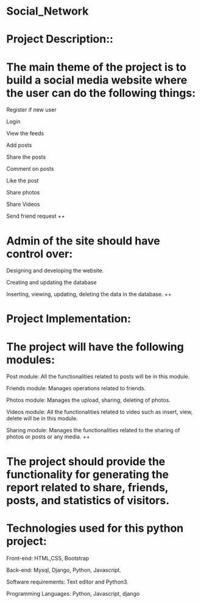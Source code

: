 # Social_Network

# Project Description::

# The main theme of the project is to build a social media website where the user can do the following things:
 
Register if new user

Login

View the feeds

Add posts

Share the posts

Comment on posts

Like the post

Share photos

Share Videos

Send friend request
      ++
# Admin of the site should have control over:


Designing and developing the website.

Creating and updating the database

Inserting, viewing, updating, deleting the data in the database.
        ++
# Project Implementation:

# The project will have the following modules:

Post module: All the functionalities related to posts will be in this module.

Friends module: Manages operations related to friends.

Photos module: Manages the upload, sharing, deleting of photos.

Videos module: All the functionalities related to video such as insert, view, delete will be in this module.

Sharing module: Manages the functionalities related to the sharing of photos or posts or any media.
            ++
# The project should provide the functionality for generating the report related to share, friends, posts, and statistics of visitors.

# Technologies used for this python project:

Front-end: HTML,CSS, Bootstrap

Back-end: Mysql, Django, Python, Javascript.

Software requirements: Text editor and Python3.

Programming  Languages: Python, Javascript, django

